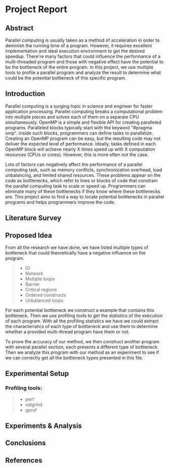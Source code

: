 # Project Report

## Abstract

Parallel computing is usually taken as a method of acceleration in order to deminish the running time of a program. However, it requires excellent implementation and ideal execution environment to get the desired speedup. There're many factors that could influence the performance of a multi-threaded program and those with negative effect have the potential to be the bottleneck of the entire program. In this project, we use multiple tools to profile a parallel program and analyze the result to determine what could be the potential bottleneck of this specific program.

## Introduction

Parallel computing is a surging topic in science and engineer for faster application processing. Parallel computing breaks a computational problem into multiple pieces and solves each of them on a separate CPU simultaneously. OpenMP is a simple and flexible API for creating paralleled programs. Paralleled blocks typically start with the keyword "#pragma omp". Inside such blocks, programmers can define tasks to parallelize. Creating an OpenMP program can be easy, but the resulting code may not deliver the expected level of performance. Ideally, tasks defined in each OpenMP block will achieve nearly X times speed up with X computation resources (CPUs or cores). However, this is more often not the case. 

Lots of factors can negatively affect the performance of a parallel computing task, such as memory conflicts, synchronization overhead, load unbalancing, and limited shared resources. These problems appear on the code as bottlenecks, which refer to lines or blocks of code that constrain the parallel computing task to scale or speed up. Programmers can eliminate many of these bottlenecks if they know where these bottlenecks are. This project aims to find a way to locate potential bottlenecks in parallel programs and helps programmers improve the code.











## Literature Survey

## Proposed Idea

From all the research we have done, we have listed multiple types of bottleneck that could theoretically have a negative influence on the program.

> - IO
> - Network
> - Multiple loops
> - Barrier
> - Critical regions
> - Ordered constructs
> - Unbalanced loops

For each potential bottleneck we construct a example that contains this bottleneck. Then we use profiling tools to get the statistics of the execution of each program. With all the profiling statistics we have we could extract the characteristics of each type of bottleneck and use them to determine whether a provided multi-thread program have them or not.

To prove the accuracy of our method, we then construct another program with several parallel section, each presents a different type of bottleneck. Then we analyze this program with our method as an experiment to see if we can correctly get all the bottleneck types presented in this file.

## Experimental Setup

### Profiling tools:

> - perf
> - valgrind
> - gprof

## Experiments & Analysis

## Conclusions

## References